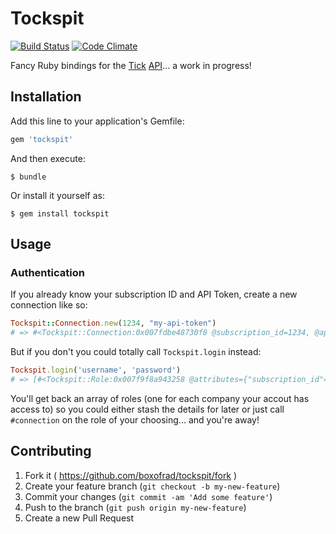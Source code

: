 # Tockspit

[![Build Status](https://travis-ci.org/boxofrad/tockspit.svg)](https://travis-ci.org/boxofrad/tockspit)
[![Code Climate](https://codeclimate.com/github/boxofrad/tockspit/badges/gpa.svg)](https://codeclimate.com/github/boxofrad/tockspit)

Fancy Ruby bindings for the [Tick](https://tickspot.com/) [API](https://github.com/tick/tick-api/)... a work in progress!

## Installation

Add this line to your application's Gemfile:

```ruby
gem 'tockspit'
```

And then execute:

    $ bundle

Or install it yourself as:

    $ gem install tockspit

## Usage

### Authentication

If you already know your subscription ID and API Token, create a new connection like so:

```ruby
Tockspit::Connection.new(1234, "my-api-token")
# => #<Tockspit::Connection:0x007fdbe48730f8 @subscription_id=1234, @api_token="my-api-token">
```

But if you don't you could totally call `Tockspit.login` instead:

```ruby
Tockspit.login('username', 'password')
# => [#<Tockspit::Role:0x007f9f8a943258 @attributes={"subscription_id"=>1234, "company"=>"Dunder Mifflin", "api_token"=>"my-api-token"}>]
```

You'll get back an array of roles (one for each company your accout has access to) so you could either stash the details for later or just call `#connection` on the role of your choosing... and you're away!

## Contributing

1. Fork it ( https://github.com/boxofrad/tockspit/fork )
2. Create your feature branch (`git checkout -b my-new-feature`)
3. Commit your changes (`git commit -am 'Add some feature'`)
4. Push to the branch (`git push origin my-new-feature`)
5. Create a new Pull Request
